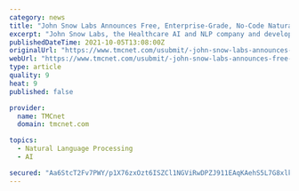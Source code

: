 ```yaml
---
category: news
title: "John Snow Labs Announces Free, Enterprise-Grade, No-Code Natural Language Processing Tools: Annotation Lab and NLP Server"
excerpt: "John Snow Labs, the Healthcare AI and NLP company and developer of the Spark NLP library, today announced that it will enable free access to its enterprise-grade Annotation Lab and NLP Server software for all users."
publishedDateTime: 2021-10-05T13:08:00Z
originalUrl: "https://www.tmcnet.com/usubmit/-john-snow-labs-announces-free-enterprise-grade-no-/2021/10/05/9462750.htm"
webUrl: "https://www.tmcnet.com/usubmit/-john-snow-labs-announces-free-enterprise-grade-no-/2021/10/05/9462750.htm"
type: article
quality: 9
heat: 9
published: false

provider:
  name: TMCnet
  domain: tmcnet.com

topics:
  - Natural Language Processing
  - AI

secured: "Aa6StcT2Fv7PWY/p1X76zxOzt6ISZCl1NGViRwDPZJ911EAqKAehS5L7G8xlkL7t6fLX9XdL9MFZccdFG2W92gUYEapX6NKt2Y4sFyIeoKDdlqhRzzYdywfgDimc9tQ0rGtM80MwhoU+m99abaFBaVVUIoF2e/ZzSYw7THn4Xm0aeH68w56D2tEidc1a2mobIiaJsD2sNL7AORFEy4Xzm5AQ8MX+/0faqJOIz9sl78r5g6MuEU9bB0DtMIMoRXX7cX9Dxb3w2Mi5ZHCE5Pj1PXcEgzC1zK2859xpaRq13ZYocCk5YR73IW3GZqwpzeLoAqZbkTsrzR5Q/mF/4fmmTSunjeKIzVPw0SRT04cBhkw=;madj4GZuXmezuxiSZ1gIrQ=="
---
```


